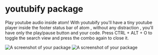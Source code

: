 # youtubify package

Play youtube audio inside atom!
With youtubify you'll have a tiny youtube player inside the footer status bar of atom , without any distraction , you'll have only the play/pause button and your code.
Press CTRL + ALT + O to toggle the search view and press the combo again to close it.

![A screenshot of your package](http://koso00.altervista/img/screen1.png)
![A screenshot of your package](http://koso00.altervista/img/screen2.png)
